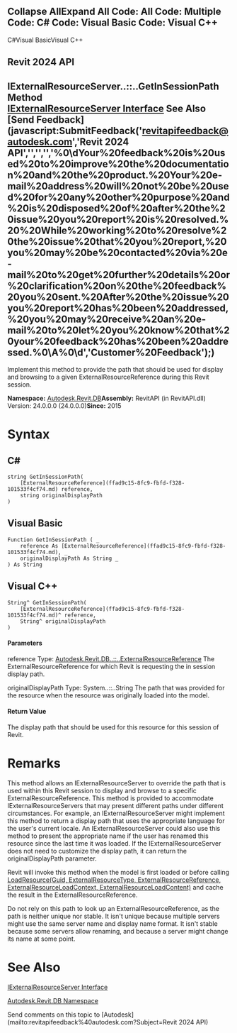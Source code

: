 ﻿

Collapse AllExpand All Code: All Code: Multiple Code: C# Code: Visual Basic Code: Visual C++   
---  
  
C#Visual BasicVisual C++

Revit 2024 API  
---  
IExternalResourceServer..::..GetInSessionPath Method   
[IExternalResourceServer Interface](c2ad8eee-b358-012b-a09b-8fbc3229652d.md) See Also [Send Feedback](javascript:SubmitFeedback\('revitapifeedback@autodesk.com','Revit 2024 API','','','','%0\\dYour%20feedback%20is%20used%20to%20improve%20the%20documentation%20and%20the%20product.%20Your%20e-mail%20address%20will%20not%20be%20used%20for%20any%20other%20purpose%20and%20is%20disposed%20of%20after%20the%20issue%20you%20report%20is%20resolved.%20%20While%20working%20to%20resolve%20the%20issue%20that%20you%20report,%20you%20may%20be%20contacted%20via%20e-mail%20to%20get%20further%20details%20or%20clarification%20on%20the%20feedback%20you%20sent.%20After%20the%20issue%20you%20report%20has%20been%20addressed,%20you%20may%20receive%20an%20e-mail%20to%20let%20you%20know%20that%20your%20feedback%20has%20been%20addressed.%0\\A%0\\d','Customer%20Feedback'\);)  
---  
  
Implement this method to provide the path that should be used for display and browsing to a given ExternalResourceReference during this Revit session. 

**Namespace:** [Autodesk.Revit.DB](87546ba7-461b-c646-cbb1-2cb8f5bff8b2.md)**Assembly:** RevitAPI (in RevitAPI.dll) Version: 24.0.0.0 (24.0.0.0)**Since:** 2015 

# Syntax

C#  
---  
      
    
    string GetInSessionPath(
    	[ExternalResourceReference](ffad9c15-8fc9-fbfd-f328-101533f4cf74.md) reference,
    	string originalDisplayPath
    )  
  
Visual Basic  
---  
      
    
    Function GetInSessionPath ( _
    	reference As [ExternalResourceReference](ffad9c15-8fc9-fbfd-f328-101533f4cf74.md), _
    	originalDisplayPath As String _
    ) As String  
  
Visual C++  
---  
      
    
    String^ GetInSessionPath(
    	[ExternalResourceReference](ffad9c15-8fc9-fbfd-f328-101533f4cf74.md)^ reference, 
    	String^ originalDisplayPath
    )  
  
#### Parameters

reference
    Type: [Autodesk.Revit.DB..::..ExternalResourceReference](ffad9c15-8fc9-fbfd-f328-101533f4cf74.md) The ExternalResourceReference for which Revit is requesting the in session display path. 

originalDisplayPath
    Type: System..::..String The path that was provided for the resource when the resource was originally loaded into the model. 

#### Return Value

The display path that should be used for this resource for this session of Revit. 

# Remarks

This method allows an IExternalResourceServer to override the path that is used within this Revit session to display and browse to a specific ExternalResourceReference. This method is provided to accommodate IExternalResourceServers that may present different paths under different circumstances. For example, an IExternalResourceServer might implement this method to return a display path that uses the appropriate language for the user's current locale. An IExternalResourceServer could also use this method to present the appropriate name if the user has renamed this resource since the last time it was loaded. If the IExternalResourceServer does not need to customize the display path, it can return the originalDisplayPath parameter. 

Revit will invoke this method when the model is first loaded or before calling [LoadResource(Guid, ExternalResourceType, ExternalResourceReference, ExternalResourceLoadContext, ExternalResourceLoadContent)](f9e67f37-93dc-24a1-70f2-ea603a7719ab.md) and cache the result in the ExternalResourceReference.

Do not rely on this path to look up an ExternalResourceReference, as the path is neither unique nor stable. It isn't unique because multiple servers might use the same server name and display name format. It isn't stable because some servers allow renaming, and because a server might change its name at some point.

# See Also

[IExternalResourceServer Interface](c2ad8eee-b358-012b-a09b-8fbc3229652d.md)

[Autodesk.Revit.DB Namespace](87546ba7-461b-c646-cbb1-2cb8f5bff8b2.md)

Send comments on this topic to [Autodesk](mailto:revitapifeedback%40autodesk.com?Subject=Revit 2024 API)